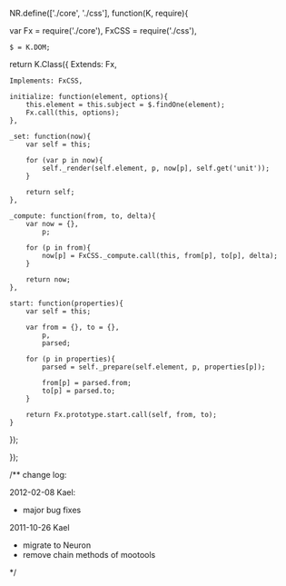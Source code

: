 NR.define(['./core', './css'], function(K, require){

var Fx = require('./core'),
	FxCSS = require('./css'),
	
	$ = K.DOM;

return K.Class({
	Extends: Fx,
	
	Implements: FxCSS,

	initialize: function(element, options){
		this.element = this.subject = $.findOne(element);
		Fx.call(this, options);
	},

	_set: function(now){
		var self = this;
		
		for (var p in now){
			self._render(self.element, p, now[p], self.get('unit'));
		}
		
		return self;
	},

	_compute: function(from, to, delta){
		var now = {},
			p;
			
		for (p in from){
			now[p] = FxCSS._compute.call(this, from[p], to[p], delta);
		}
		
		return now;
	},

	start: function(properties){
		var self = this;
		
		var from = {}, to = {},
			p,
			parsed;
		
		for (p in properties){
			parsed = self._prepare(self.element, p, properties[p]);
			
			from[p] = parsed.from;
			to[p] = parsed.to;
		}
		
		return Fx.prototype.start.call(self, from, to);
	}

});

});

/**
 change log:
 
 2012-02-08  Kael:
 - major bug fixes

 2011-10-26  Kael
 - migrate to Neuron
 - remove chain methods of mootools
 
 
 */